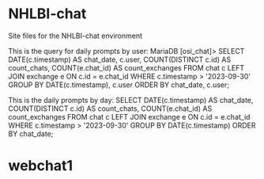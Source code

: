 # NHLBI-chat
Site files for the NHLBI-chat environment

This is the query for daily prompts by user:
MariaDB [osi_chat]> 
SELECT
  DATE(c.timestamp) AS chat_date,
  c.user,
  COUNT(DISTINCT c.id) AS count_chats,
  COUNT(e.chat_id) AS count_exchanges
FROM
  chat c
  LEFT JOIN exchange e ON c.id = e.chat_id
WHERE
  c.timestamp > '2023-09-30'
GROUP BY
  DATE(c.timestamp), c.user
ORDER BY
  chat_date, c.user;


This is the daily prompts by day:
SELECT
  DATE(c.timestamp) AS chat_date,
  COUNT(DISTINCT c.id) AS count_chats,
  COUNT(e.chat_id) AS count_exchanges
FROM
  chat c
  LEFT JOIN exchange e ON c.id = e.chat_id
WHERE
  c.timestamp > '2023-09-30'
GROUP BY
  DATE(c.timestamp)
ORDER BY
  chat_date;

# webchat1
